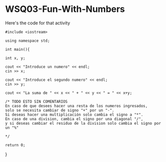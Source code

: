 # WSQ03-Fun-With-Numbers
Here's the code for that activity

	#include <iostream>

	using namespace std;

	int main(){
	
	int x, y;

	cout << "Introduce un numero" << endl;
	cin >> x;
	
	cout << "Introduce el segundo numero" << endl;
	cin >> y;

	cout << "La suma de " << x << " + " << y << " = " << x+y;

	/* TODO ESTO SIN COMENTARIOS
	En caso de que desees hacer una resta de los numeros ingresados,
	solo se necesita cambiar de signo "+" por un "-".
	Si deseas hacer una multiplicación solo cambia el signo a "*".
	En caso de una division, cambia el signo por una diagonal "/",
	y si deseas cambiar el residuo de la division solo cambia el signo por un "%"
	
	*/

	return 0;
}
